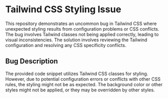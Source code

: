 # Tailwind CSS Styling Issue

This repository demonstrates an uncommon bug in Tailwind CSS where unexpected styling results from configuration problems or CSS conflicts.  The bug involves Tailwind classes not being applied correctly, leading to visual inconsistencies. The solution involves reviewing the Tailwind configuration and resolving any CSS specificity conflicts.

## Bug Description

The provided code snippet utilizes Tailwind CSS classes for styling. However, due to potential configuration errors or conflicts with other CSS rules, the styling might not be as expected. The background color or other styles might not be applied, or they may be overridden by other styles.